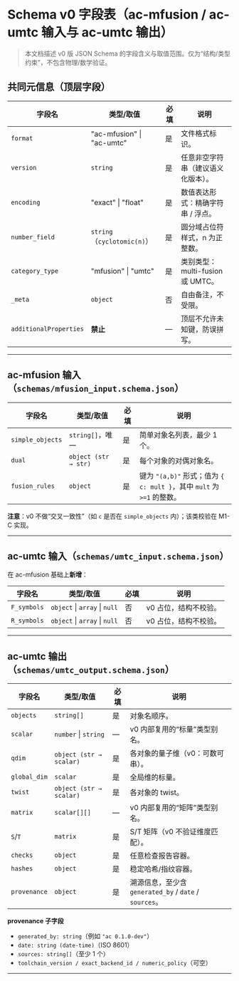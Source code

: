 # Schema v0 字段表（ac-mfusion / ac-umtc 输入与 ac-umtc 输出）

> 本文档描述 v0 版 JSON Schema 的字段含义与取值范围。仅为“结构/类型约束”，不包含物理/数学验证。

## 共同元信息（顶层字段）

| 字段名 | 类型/取值 | 必填 | 说明 |
|---|---|---|---|
| `format` | "ac-mfusion" \| "ac-umtc" | 是 | 文件格式标识。 |
| `version` | `string` | 是 | 任意非空字符串（建议语义化版本）。 |
| `encoding` | "exact" \| "float" | 是 | 数值表达形式：精确字符串 / 浮点。 |
| `number_field` | `string`（`cyclotomic(n)`） | 是 | 圆分域占位符样式，n 为正整数。 |
| `category_type` | "mfusion" \| "umtc" | 是 | 类别类型：multi-fusion 或 UMTC。 |
| `_meta` | `object` | 否 | 自由备注，不受限。 |
| `additionalProperties` | **禁止** | — | 顶层不允许未知键，防误拼写。 |

---

## ac-mfusion 输入（`schemas/mfusion_input.schema.json`）

| 字段名 | 类型/取值 | 必填 | 说明 |
|---|---|---|---|
| `simple_objects` | `string[]`，唯一 | 是 | 简单对象名列表，最少 1 个。 |
| `dual` | `object (str → str)` | 是 | 每个对象的对偶对象名。 |
| `fusion_rules` | `object` | 是 | 键为 `"(a,b)"` 形式；值为 `{ c: mult }`，其中 `mult` 为 `>=1` 的整数。 |

**注意**：v0 不做“交叉一致性”（如 `c` 是否在 `simple_objects` 内）；该类校验在 M1-C 实现。

---

## ac-umtc 输入（`schemas/umtc_input.schema.json`）

在 ac-mfusion 基础上**新增**：

| 字段名 | 类型/取值 | 必填 | 说明 |
|---|---|---|---|
| `F_symbols` | `object` \| `array` \| `null` | 否 | v0 占位，结构不校验。 |
| `R_symbols` | `object` \| `array` \| `null` | 否 | v0 占位，结构不校验。 |

---

## ac-umtc 输出（`schemas/umtc_output.schema.json`）

| 字段名 | 类型/取值 | 必填 | 说明 |
|---|---|---|---|
| `objects` | `string[]` | 是 | 对象名顺序。 |
| `scalar` | `number` \| `string` | — | v0 内部复用的“标量”类型别名。 |
| `qdim` | `object (str → scalar)` | 是 | 各对象的量子维（v0：可数可串）。 |
| `global_dim` | `scalar` | 是 | 全局维的标量。 |
| `twist` | `object (str → scalar)` | 是 | 各对象的 twist。 |
| `matrix` | `scalar[][]` | — | v0 内部复用的“矩阵”类型别名。 |
| `S`/`T` | `matrix` | 是 | S/T 矩阵（v0 不验证维度匹配）。 |
| `checks` | `object` | 是 | 任意检查报告容器。 |
| `hashes` | `object` | 是 | 稳定哈希/指纹容器。 |
| `provenance` | `object` | 是 | 溯源信息，至少含 `generated_by` / `date` / `sources`。 |

**provenance 子字段**
- `generated_by: string`（例如 `"ac 0.1.0-dev"`）
- `date: string (date-time)`（ISO 8601）
- `sources: string[]`（至少 1 个）
- `toolchain_version / exact_backend_id / numeric_policy`（可空）

---
